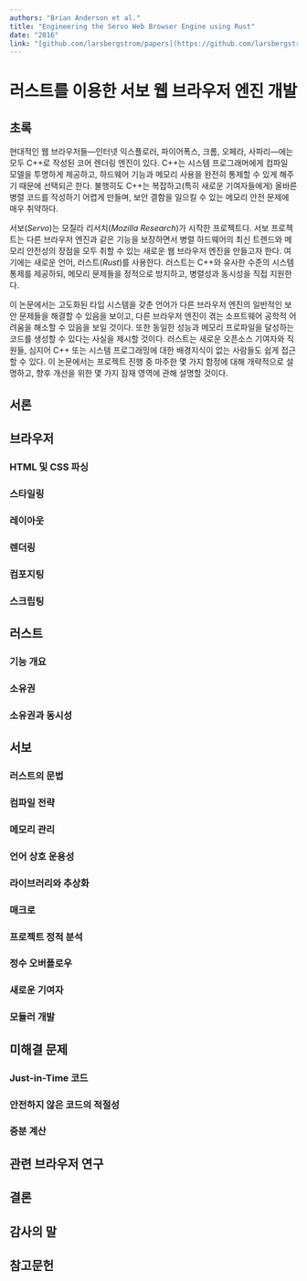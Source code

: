 ```yaml
---
authors: "Brian Anderson et al."
title: "Engineering the Servo Web Browser Engine using Rust"
date: "2016"
link: "[github.com/larsbergstrom/papers](https://github.com/larsbergstrom/papers/blob/master/icse16-servo-submitted.pdf)"
---
```


# 러스트를 이용한 서보 웹 브라우저 엔진 개발

## 초록

현대적인 웹 브라우저들—인터넷 익스플로러, 파이어폭스, 크롬, 오페라, 사파리—에는 모두 C++로 작성된 코어 렌더링 엔진이 있다. C++는 시스템 프로그래머에게 컴파일 모델을 투명하게 제공하고, 하드웨어 기능과 메모리 사용을 완전히 통제할 수 있게 해주기 때문에 선택되곤 한다. 불행히도 C++는 복잡하고(특히 새로운 기여자들에게) 올바른 병렬 코드를 작성하기 어렵게 만들며, 보안 결함을 일으킬 수 있는 메모리 안전 문제에 매우 취약하다.

서보(_Servo_)는 모질라 리서치(_Mozilla Research_)가 시작한 프로젝트다. 서보 프로젝트는 다른 브라우저 엔진과 같은 기능을 보장하면서 병렬 하드웨어의 최신 트렌드와 메모리 안전성의 장점을 모두 취할 수 있는 새로운 웹 브라우저 엔진을 만들고자 한다. 여기에는 새로운 언어, 러스트(_Rust_)를 사용한다. 러스트는 C++와 유사한 수준의 시스템 통제를 제공하되, 메모리 문제들을 정적으로 방지하고, 병렬성과 동시성을 직접 지원한다.

이 논문에서는 고도화된 타입 시스템을 갖춘 언어가 다른 브라우저 엔진의 일반적인 보안 문제들을 해결할 수 있음을 보이고, 다른 브라우저 엔진이 겪는 소프트웨어 공학적 어려움을 해소할 수 있음을 보일 것이다. 또한 동일한 성능과 메모리 프로파일을 달성하는 코드를 생성할 수 있다는 사실을 제시할 것이다. 러스트는 새로운 오픈소스 기여자와 직원들, 심지어 C++ 또는 시스템 프로그래밍에 대한 배경지식이 없는 사람들도 쉽게 접근할 수 있다. 이 논문에서는 프로젝트 진행 중 마주한 몇 가지 함정에 대해 개략적으로 설명하고, 향후 개선을 위한 몇 가지 잠재 영역에 관해 설명할 것이다.

## 서론

## 브라우저

### HTML 및 CSS 파싱

### 스타일링

### 레이아웃

### 렌더링

### 컴포지팅

### 스크립팅

## 러스트

### 기능 개요

### 소유권

### 소유권과 동시성

## 서보

### 러스트의 문법

### 컴파일 전략

### 메모리 관리

### 언어 상호 운용성

### 라이브러리와 추상화

### 매크로

### 프로젝트 정적 분석

### 정수 오버플로우

### 새로운 기여자

### 모듈러 개발

## 미해결 문제

### Just-in-Time 코드

### 안전하지 않은 코드의 적절성

### 증분 계산

## 관련 브라우저 연구

## 결론

## 감사의 말

## 참고문헌
